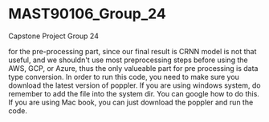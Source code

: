 # MAST90106_Group_24
Capstone Project Group 24

for the pre-processing part, since our final result is CRNN model is not that useful, and we shouldn't use most preprocessing steps before using the AWS, GCP, or Azure, thus the only valueable part for pre processing is data type conversion.
In order to run this code, you need to make sure you download the latest version of poppler. If you are using windows system, do remember to add the file into the system dir. You can google how to do this. If you are using Mac book, you can just download the poppler and run the code.

